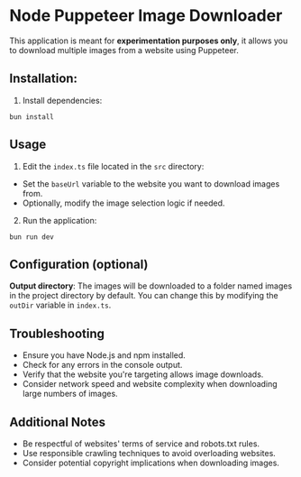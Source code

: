# Node Puppeteer Image Downloader

This application is meant for **experimentation purposes only**, it allows you to download multiple images from a website using Puppeteer.

## Installation:

1. Install dependencies:

`bun install`

## Usage

1. Edit the `index.ts` file located in the `src` directory:

- Set the `baseUrl` variable to the website you want to download images from.
- Optionally, modify the image selection logic if needed.

2. Run the application:

`bun run dev`

## Configuration (optional)

**Output directory**: The images will be downloaded to a folder named images in the project directory by default. You can change this by modifying the `outDir` variable in `index.ts`.

## Troubleshooting

- Ensure you have Node.js and npm installed.
- Check for any errors in the console output.
- Verify that the website you're targeting allows image downloads.
- Consider network speed and website complexity when downloading large numbers of images.

## Additional Notes

- Be respectful of websites' terms of service and robots.txt rules.
- Use responsible crawling techniques to avoid overloading websites.
- Consider potential copyright implications when downloading images.
